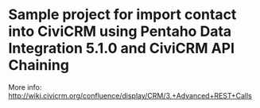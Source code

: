 Sample project for import contact into CiviCRM using Pentaho Data Integration 5.1.0 and CiviCRM API Chaining
===================

More info:
http://wiki.civicrm.org/confluence/display/CRM/3.+Advanced+REST+Calls
